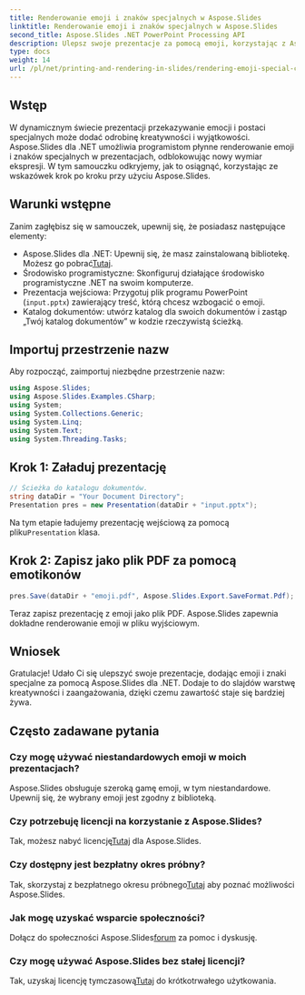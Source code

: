 ```yaml
---
title: Renderowanie emoji i znaków specjalnych w Aspose.Slides
linktitle: Renderowanie emoji i znaków specjalnych w Aspose.Slides
second_title: Aspose.Slides .NET PowerPoint Processing API
description: Ulepsz swoje prezentacje za pomocą emoji, korzystając z Aspose.Slides dla .NET. Postępuj zgodnie z naszym przewodnikiem krok po kroku, aby bez wysiłku dodać kreatywny akcent.
type: docs
weight: 14
url: /pl/net/printing-and-rendering-in-slides/rendering-emoji-special-characters/
---
```

## Wstęp
W dynamicznym świecie prezentacji przekazywanie emocji i postaci specjalnych może dodać odrobinę kreatywności i wyjątkowości. Aspose.Slides dla .NET umożliwia programistom płynne renderowanie emoji i znaków specjalnych w prezentacjach, odblokowując nowy wymiar ekspresji. W tym samouczku odkryjemy, jak to osiągnąć, korzystając ze wskazówek krok po kroku przy użyciu Aspose.Slides.
## Warunki wstępne
Zanim zagłębisz się w samouczek, upewnij się, że posiadasz następujące elementy:
- Aspose.Slides dla .NET: Upewnij się, że masz zainstalowaną bibliotekę. Możesz go pobrać[Tutaj](https://releases.aspose.com/slides/net/).
- Środowisko programistyczne: Skonfiguruj działające środowisko programistyczne .NET na swoim komputerze.
- Prezentacja wejściowa: Przygotuj plik programu PowerPoint (`input.pptx`) zawierający treść, którą chcesz wzbogacić o emoji.
- Katalog dokumentów: utwórz katalog dla swoich dokumentów i zastąp „Twój katalog dokumentów” w kodzie rzeczywistą ścieżką.
## Importuj przestrzenie nazw
Aby rozpocząć, zaimportuj niezbędne przestrzenie nazw:
```csharp
using Aspose.Slides;
using Aspose.Slides.Examples.CSharp;
using System;
using System.Collections.Generic;
using System.Linq;
using System.Text;
using System.Threading.Tasks;
```
## Krok 1: Załaduj prezentację
```csharp
// Ścieżka do katalogu dokumentów.
string dataDir = "Your Document Directory";
Presentation pres = new Presentation(dataDir + "input.pptx");
```
 Na tym etapie ładujemy prezentację wejściową za pomocą pliku`Presentation` klasa.
## Krok 2: Zapisz jako plik PDF za pomocą emotikonów
```csharp
pres.Save(dataDir + "emoji.pdf", Aspose.Slides.Export.SaveFormat.Pdf);
```
Teraz zapisz prezentację z emoji jako plik PDF. Aspose.Slides zapewnia dokładne renderowanie emoji w pliku wyjściowym.
## Wniosek
Gratulacje! Udało Ci się ulepszyć swoje prezentacje, dodając emoji i znaki specjalne za pomocą Aspose.Slides dla .NET. Dodaje to do slajdów warstwę kreatywności i zaangażowania, dzięki czemu zawartość staje się bardziej żywa.
## Często zadawane pytania
### Czy mogę używać niestandardowych emoji w moich prezentacjach?
Aspose.Slides obsługuje szeroką gamę emoji, w tym niestandardowe. Upewnij się, że wybrany emoji jest zgodny z biblioteką.
### Czy potrzebuję licencji na korzystanie z Aspose.Slides?
 Tak, możesz nabyć licencję[Tutaj](https://purchase.aspose.com/buy) dla Aspose.Slides.
### Czy dostępny jest bezpłatny okres próbny?
 Tak, skorzystaj z bezpłatnego okresu próbnego[Tutaj](https://releases.aspose.com/) aby poznać możliwości Aspose.Slides.
### Jak mogę uzyskać wsparcie społeczności?
 Dołącz do społeczności Aspose.Slides[forum](https://forum.aspose.com/c/slides/11) za pomoc i dyskusję.
### Czy mogę używać Aspose.Slides bez stałej licencji?
 Tak, uzyskaj licencję tymczasową[Tutaj](https://purchase.aspose.com/temporary-license/) do krótkotrwałego użytkowania.